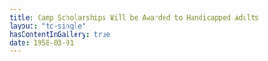 ```yaml
--- 
title: Camp Scholarships Will be Awarded to Handicapped Adults
layout: "tc-single"
hasContentInGallery: true
date: 1958-03-01
--- 
```

